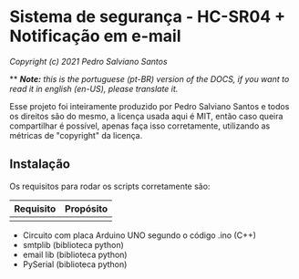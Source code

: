 # Sistema de segurança - HC-SR04 + Notificação em e-mail

*Copyright (c) 2021 Pedro Salviano Santos*

**
*__Note:__ this is the portuguese (pt-BR) version of the DOCS, if you want to read it in english (en-US), please translate it.*

Esse projeto foi inteiramente produzido por Pedro Salviano Santos e todos os direitos são do mesmo, a licença usada aqui é MIT, então caso queira compartilhar é possível, apenas faça isso corretamente, utilizando as métricas de "copyright" da licença.

## Instalação

Os requisitos para rodar os scripts corretamente são:

| Requisito | Propósito |
|--|--|
|  |  |
- Circuito com placa Arduino UNO segundo o código .ino (C++)
- smtplib (biblioteca python)
- email lib (biblioteca python)
- PySerial (biblioteca python)